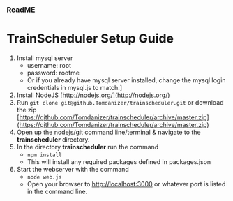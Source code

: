 ### ReadME
# TrainScheduler Setup Guide
1. Install mysql server
   * username: root
   * password: rootme
   * Or if you already have mysql server installed, change the mysql login credentials in mysql.js to match.]
2. Install NodeJS [http://nodejs.org/](http://nodejs.org/)
3. Run `git clone git@github.Tomdanizer/trainscheduler.git` or download the zip [https://github.com/Tomdanizer/trainscheduler/archive/master.zip](https://github.com/Tomdanizer/trainscheduler/archive/master.zip)
4. Open up the nodejs/git command line/terminal & navigate to the **trainscheduler** directory.
5. In the directory **trainscheduler** run the command
   * `npm install`
   * This will install any required packages defined in packages.json
6. Start the webserver with the command
   * `node web.js`
   * Open your browser to [http://localhost:3000](http://localhost:3000) or whatever port is listed in the command line.
